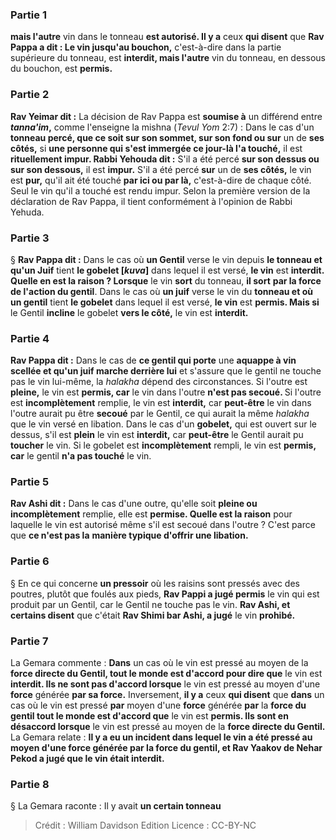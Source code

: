 
### Partie 1
<b>mais l'autre</b> vin dans le tonneau <b>est autorisé. Il y a</b> ceux <b>qui disent</b> que <b>Rav Pappa a dit : Le vin jusqu'au bouchon,</b> c'est-à-dire dans la partie supérieure du tonneau, est <b>interdit, mais l'autre</b> vin du tonneau, en dessous du bouchon, est <b>permis.</b>

### Partie 2
<b>Rav Yeimar dit :</b> La décision de Rav Pappa est <b>soumise à</b> un différend entre <b><i>tanna'im</i>,</b> comme l'enseigne la mishna (<i>Tevul Yom</i> 2:7) : Dans le cas d'un <b>tonneau percé, que ce soit sur son sommet, sur son fond ou sur</b> un de <b>ses côtés,</b> si <b>une personne qui s'est immergée ce jour-là l'a touché,</b> il est <b>rituellement impur. Rabbi Yehouda dit :</b> S'il a été percé <b>sur son dessus ou sur son dessous,</b> il est <b>impur.</b> S'il a été percé <b>sur</b> un de <b>ses côtés,</b> le vin est <b>pur,</b> qu'il ait été touché <b>par ici ou par là,</b> c'est-à-dire de chaque côté. Seul le vin qu'il a touché est rendu impur. Selon la première version de la déclaration de Rav Pappa, il tient conformément à l'opinion de Rabbi Yehuda.

### Partie 3
§ <b>Rav Pappa dit :</b> Dans le cas où <b>un Gentil</b> verse le vin depuis <b>le tonneau et qu'un Juif</b> tient <b>le gobelet [<i>kuva</i>]</b> dans lequel il est versé, <b>le vin</b> est <b>interdit. Quelle en est la raison ? Lorsque</b> le vin <b>sort</b> du tonneau, <b>il sort</b> <b>par la force de l'action du gentil</b>. Dans le cas où <b>un juif</b> verse le vin du <b>tonneau et où un gentil</b> tient <b>le gobelet</b> dans lequel il est versé, <b>le vin</b> est <b>permis. Mais si</b> le Gentil <b>incline</b> le gobelet <b>vers le côté,</b> le vin est <b>interdit.</b>

### Partie 4
<b>Rav Pappa dit :</b> Dans le cas de <b>ce gentil qui porte</b> une <b>aquappe à vin scellée et qu'un juif marche derrière lui</b> et s'assure que le gentil ne touche pas le vin lui-même, la <i>halakha</i> dépend des circonstances. Si l'outre est <b>pleine,</b> le vin est <b>permis, car</b> le vin dans l'outre <b>n'est pas secoué. </b> Si l'outre est <b>incomplètement</b> remplie, le vin est <b>interdit,</b> car <b>peut-être</b> le vin dans l'outre aurait pu être <b>secoué</b> par le Gentil, ce qui aurait la même <i>halakha</i> que le vin versé en libation. Dans le cas d'un <b>gobelet,</b> qui est ouvert sur le dessus, s'il est <b>plein</b> le vin est <b>interdit,</b> car <b>peut-être</b> le Gentil aurait pu <b>toucher</b> le vin. Si le gobelet est <b>incomplètement</b> rempli, le vin est <b>permis, car</b> le gentil <b>n'a pas touché</b> le vin.

### Partie 5
<b>Rav Ashi dit :</b> Dans le cas d'une outre, qu'elle soit</b> <b>pleine ou incomplètement</b> remplie, elle est <b>permise. Quelle est la raison</b> pour laquelle le vin est autorisé même s'il est secoué dans l'outre ? C'est parce que <b>ce n'est pas la</b> <b>manière typique d'offrir une libation.</b>

### Partie 6
§ En ce qui concerne <b>un pressoir</b> où les raisins sont pressés avec des poutres, plutôt que foulés aux pieds, <b>Rav Pappi a jugé permis</b> le vin qui est produit par un Gentil, car le Gentil ne touche pas le vin. <b>Rav Ashi, et certains disent</b> que c'était <b>Rav Shimi bar Ashi, a jugé</b> le vin <b>prohibé.</b>

### Partie 7
La Gemara commente : <b>Dans</b> un cas où le vin est pressé au moyen de la <b>force directe du Gentil, tout le monde est d'accord pour dire que</b> le vin est <b>interdit. Ils ne sont pas d'accord lorsque</b> le vin est pressé au moyen d'une <b>force</b> générée <b>par sa force.</b> Inversement, <b>il y a</b> ceux <b>qui disent</b> que <b>dans</b> un cas où le vin est pressé <b>par</b> moyen d'une <b>force</b> générée <b>par</b> la <b>force du gentil tout le monde est d'accord que</b> le vin est <b>permis. Ils sont en désaccord lorsque</b> le vin est pressé au moyen de la <b>force directe du Gentil.</b> La Gemara relate : <b>Il y a eu un incident dans lequel le vin a été pressé au moyen d'une force générée par la force du gentil, et Rav Yaakov de Nehar Pekod a jugé que le vin était interdit.</b>

### Partie 8
§ La Gemara raconte : Il y avait <b>un certain tonneau</b>

>Crédit : William Davidson Edition
>Licence : CC-BY-NC